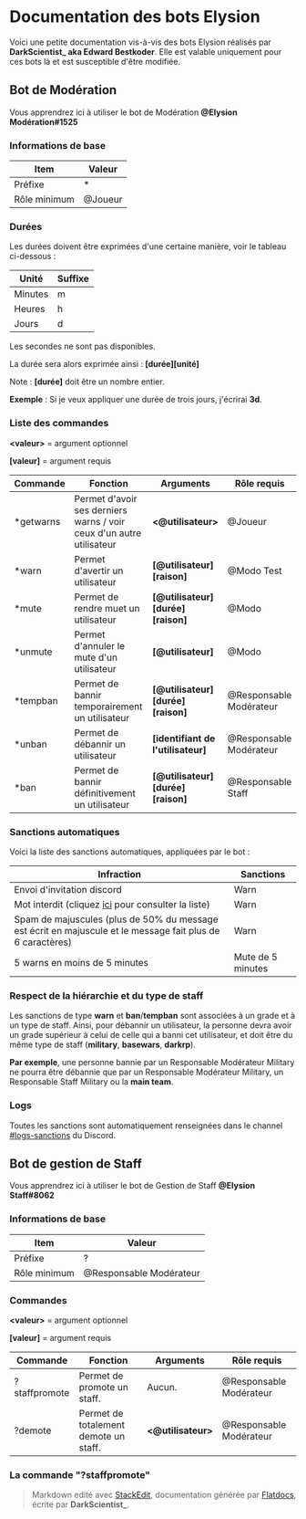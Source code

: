 Documentation des bots Elysion
=======
Voici une petite documentation vis-à-vis des bots Elysion réalisés par **DarkScientist_ aka Edward Bestkoder**. Elle est valable uniquement pour ces bots là et est susceptible d'être modifiée.

## Bot de Modération
Vous apprendrez ici à utiliser le bot de Modération **@Elysion Modération#1525**

### Informations de base

|Item|Valeur  |
|--|--|
|Préfixe  |*  |
|Rôle minimum|@Joueur  |

### Durées
Les durées doivent être exprimées d'une certaine manière, voir le tableau ci-dessous :

|Unité|Suffixe  |
|--|--|
|Minutes|m|
|Heures|h|
|Jours|d|

Les secondes ne sont pas disponibles.

La durée sera alors exprimée ainsi : <strong>[durée][unité]</strong>

Note : <strong>[durée]</strong> doit être un nombre entier.

**Exemple** : Si je veux appliquer une durée de trois jours, j'écrirai **3d**.

### Liste des commandes
<strong>&lt;valeur&gt;</strong> = argument optionnel

<strong>[valeur]</strong> = argument requis

|Commande|Fonction  |Arguments|Rôle requis|
|--|--|--|--|
|*getwarns|Permet d'avoir ses derniers warns / voir ceux d'un autre utilisateur|<strong><@utilisateur></strong>|@Joueur|
|*warn  |Permet d'avertir un utilisateur  |<strong>[@utilisateur] [raison]</strong>|@Modo Test|
|*mute|Permet de rendre muet un utilisateur|<strong>[@utilisateur] [durée] [raison]</strong>|@Modo|
|*unmute|Permet d'annuler le mute d'un utilisateur|<strong>[@utilisateur]</strong>|@Modo
|*tempban|Permet de bannir temporairement un utilisateur|<strong>[@utilisateur][durée][raison]</strong>|@Responsable Modérateur|
|*unban|Permet de débannir un utilisateur|<strong>[identifiant de l'utilisateur]|@Responsable Modérateur|
|*ban|Permet de bannir définitivement un utilisateur|<strong>[@utilisateur] [durée] [raison]</strong>|@Responsable Staff|

### Sanctions automatiques
Voici la liste des sanctions automatiques, appliquées par le bot :

|Infraction|Sanctions  |
|--|--|
|Envoi d'invitation discord  |Warn  |
|Mot interdit (cliquez [ici](https://pastebin.com/9YhhHnGt) pour consulter la liste)|Warn|
|Spam de majuscules (plus de 50% du message est écrit en majuscule et le message fait plus de 6 caractères)|Warn|
|5 warns en moins de 5 minutes|Mute de 5 minutes|

### Respect de la hiérarchie et du type de staff
Les sanctions de type **warn** et **ban**/**tempban** sont associées à un grade et à un type de staff. Ainsi, pour débannir un utilisateur, la personne devra avoir un grade supérieur à celui de celle qui a banni cet utilisateur, et doit être du même type de staff (**military**, **basewars**, **darkrp**).

**Par exemple**, une personne bannie par un Responsable Modérateur Military ne pourra être débannie que par un Responsable Modérateur Military, un Responsable Staff Military ou la **main team**.

### Logs
Toutes les sanctions sont automatiquement renseignées dans le channel [#logs-sanctions](https://discord.gg/uKSqSEp) du Discord.

## Bot de gestion de Staff
Vous apprendrez ici à utiliser le bot de Gestion de Staff **@Elysion Staff#8062**

### Informations de base

|Item|Valeur  |
|--|--|
|Préfixe  |?  |
|Rôle minimum|@Responsable Modérateur  |

### Commandes

<strong>&lt;valeur&gt;</strong> = argument optionnel

<strong>[valeur]</strong> = argument requis

|Commande|Fonction  |Arguments|Rôle requis|
|--|--|--|--|
|?staffpromote  |Permet de promote un staff.  |Aucun.|@Responsable Modérateur|
|?demote|Permet de totalement demote un staff.|<strong><@utilisateur></strong>|@Responsable Modérateur|

### La commande "?staffpromote"


> Markdown edité avec [StackEdit](https://stackedit.io/), documentation générée par [Flatdocs](https://ricostacruz.com/flatdoc/), écrite par **DarkScientist_**.
